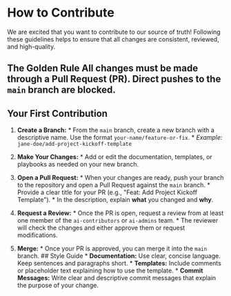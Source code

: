 
# How to Contribute 

We are excited that you want to contribute to our source of truth! Following these guidelines helps to ensure that all changes are consistent, reviewed, and high-quality. 

## The Golden Rule All changes must be made through a **Pull Request (PR)**. Direct pushes to the `main` branch are blocked. 

## Your First Contribution 
1. **Create a Branch:** * From the `main` branch, create a new branch with a descriptive name. Use the format `your-name/feature-or-fix`. * *Example:* `jane-doe/add-project-kickoff-template` 

2. **Make Your Changes:** * Add or edit the documentation, templates, or playbooks as needed on your new branch.

 3. **Open a Pull Request:** * When your changes are ready, push your branch to the repository and open a Pull Request against the `main` branch. * Provide a clear title for your PR (e.g., "Feat: Add Project Kickoff Template"). * In the description, explain **what** you changed and **why**.
 4. **Request a Review:** * Once the PR is open, request a review from at least one member of the `ai-contributors` or `ai-admins` team. * The reviewer will check the changes and either approve them or request modifications.
 5. **Merge:** * Once your PR is approved, you can merge it into the `main` branch. ## Style Guide * **Documentation:** Use clear, concise language. Keep sentences and paragraphs short. * **Templates:** Include comments or placeholder text explaining how to use the template. * **Commit Messages:** Write clear and descriptive commit messages that explain the purpose of your change.
